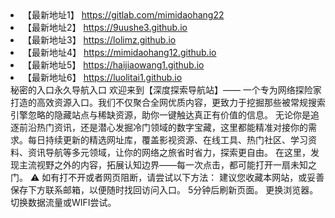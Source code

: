 <li>【最新地址1】 <a href="https://gitlab.com/mimidaohang22" target="_blank">https://gitlab.com/mimidaohang22</a></li>
<li>【最新地址2】 <a href="https://9uushe3.github.io" target="_blank">https://9uushe3.github.io</a></li>
<li>【最新地址3】 <a href="https://lolimz.github.io" target="_blank">https://lolimz.github.io</a></li>
<li>【最新地址4】 <a href="https://mimidaohang12.github.io" target="_blank">https://mimidaohang12.github.io</a></li>
<li>【最新地址5】 <a href="https://haijiaowang1.github.io" target="_blank">https://haijiaowang1.github.io</a></li>
<li>【最新地址6】 <a href="https://luolitai1.github.io" target="_blank">https://luolitai1.github.io</a></li>
秘密的入口永久导航入口
欢迎来到【深度探索导航站】—— 一个专为网络探险家打造的高效资源入口。我们不仅聚合全网优质内容，更致力于挖掘那些被常规搜索引擎忽略的隐藏站点与稀缺资源，助你一键触达真正有价值的信息。
无论你是追逐前沿热门资讯，还是潜心发掘冷门领域的数字宝藏，这里都能精准对接你的需求。每日持续更新的精选网址库，覆盖影视资源、在线工具、热门社区、学习资料、资讯导航等多元领域，让你的网络之旅省时省力，探索更自由。
在这里，发现主流视野之外的内容，拓展认知边界——每一次点击，都可能打开一扇未知之门。
⚠ 如有打不开或者网页阻断，请尝试以下方法：
建议您收藏本网站，或妥善保存下方联系邮箱，以便随时找回访问入口。
5分钟后刷新页面。
更换浏览器。
切换数据流量或WIFI尝试。
